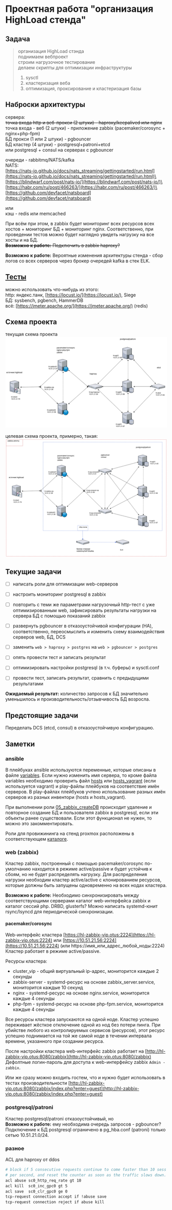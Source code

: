 # Проектная работа "организация HighLoad стенда"

## Задача

> организация HighLoad стэнда\
> поднимаем вебпроект\
> строим нагрузочное тестирование\
> делаем скрипты для оптимизации инфраструктуры
> 1) sysctl
> 2) кластеризация веба
> 3) оптимизация, проксирование и кластеризация базы

## Наброски архитектуры

сервера:\
~~точка входа http и веб-прокси (2 штуки) - haproxy/keepalived или nginx~~\
точка входа - веб (2 штуки) - приложение zabbix (pacemaker/corosync + nginx+php-fpm)\
БД прокси (1 или 2 штуки) - pgbouncer\
БД кластер (4 штуки) - postgresql+patroni+etcd\
или postgresql + consul на серверах с pgbouncer

очереди - rabbitmq/NATS/kafka\
NATS:\
[https://nats-io.github.io/docs/nats_streaming/gettingstarted/run.html](https://nats-io.github.io/docs/nats_streaming/gettingstarted/run.html)\
[https://blindwarf.com/post/nats-io/](https://blindwarf.com/post/nats-io/)\
[https://habr.com/ru/post/466263/](https://habr.com/ru/post/466263/)\
[https://github.com/devfacet/natsboard](https://github.com/devfacet/natsboard)

или\
кэш - redis или memcached

При всём при этом, в zabbix будет мониторинг всех ресурсов всех хостов + мониторинг БД + мониторинг nginx. Соответственно, при проведении тестов можно будет наглядно увидеть нагрузку на все хосты и на БД.\
~~**Возможно к работе:** Подключить в zabbix haproxy?~~

**Возможно к работе:** Вероятные изменения архитектуры стенда - сбор логов со всех серверов через брокер очередей kafka в стек ELK.

## [Тесты](tests)

можно использовать что-нибудь из этого:\
http: яндекс.танк, [https://locust.io/](https://locust.io/), Siege\
БД: sysbench, pgbench, HammerDB\
всё: [https://jmeter.apache.org/](https://jmeter.apache.org/) (redis)

## Схема проекта

текущая схема проекта
![scheme_current.png](scheme/scheme_current.png)

целевая схема проекта, примерно, такая:
![scheme_target.png](scheme/scheme_target.png)

## Текущие задачи

- [ ] написать роли для оптимизации web-серверов

- [ ] настроить мониторинг postgresql в zabbix

- [ ] повторить с теми же параметрами нагрузочный http-тест с уже оптимизированным web, зафиксировать результаты нагрузки на сервера БД с помощью показаний zabbix

- [ ] развернуть pgbouncer в отказоустойчивой конфигурации (HA), соответственно, переосмыслить и изменить схему взаимодействия серверов web, БД, DCS

- [ ] заменить ```web > haproxy > postgres``` на ```web > pgbouncer > postgres```

- [ ] опять провести тест и записать результат

- [ ] оптимизировать настройки postgresql (в т.ч. буферы) и sysctl.conf

- [ ] провести тест, записать результат, сравнить с предыдущими результатами

**Ожидаемый результат:** количество запросов к БД значительно уменьшилось и производительность/отзывчивость БД возросла.

## Предстоящие задачи

Переделать DCS (etcd, consul) в отказоустойчивую конфигурацию.

## Заметки

### ansible

В плейбуках ansible используются переменные, которые описаны в файле [variables](provisioning/HA/variables). Если нужно изменить имя сервера, то кроме файла variables необходимо проверить файл [hosts](provisioning/HA/hosts) или [hosts_vagrant](provisioning/HA/hosts_vagrant) (если используется vagrant) и play-файлы плейбуков на соответствие имён серверов.
В play-файлах плейбуков учтено использование разных имён серверов из разных инвентори (hosts и hosts_vagrant).

При выполнении роли [05_zabbix_createDB](provisioning/HA/05_zabbix_createDB/tasks/main.yml) происходит удаление и повторное создание БД и пользователя zabbix в postgresql, если эти объекты ранее существовали. Если этот функционал не нужен, то можно это закомментировать.

Роли для провижининга на стенд proxmox расположены в соответствующем [каталоге](provisioning_proxmox/).

### web (zabbix)

Кластер zabbix, построенный с помощью pacemaker/corosync по-умолчанию находится в режиме active/passive и будет устойчив к сбоям, но не будет распределять нагрузку. Для распределения нагрузки необходим кластер active/active с клонированием ресурсов, которые должны быть запущены одновременно на всех нодах кластера.

**Возможно к работе:** Необходимо синхронизировать между соответствующими серверами каталог web-интерфейса zabbix и каталог сессий php. DRBD, glusterfs? Можно написать systemd-юнит rsync/lsyncd для периодической синхронизации.

#### pacemaker/corosync

Web-интерфейс кластера [https://hl-zabbix-vip.otus:2224](https://hl-zabbix-vip.otus:2224) или [https://10.51.21.56:2224](https://10.51.21.56:2224) (или https://имя_или_адрес_любой_ноды:2224)
Кластер работает в режиме active/passive.

Ресурсы кластера:

- cluster_vip - общий виртуальный ip-адрес, мониторится каждые 2 секунды
- zabbix-server - systemd-ресурс на основе zabbix_server.service, мониторится каждые 10 секунд
- nginx - systemd-ресурс на основе nginx.service, мониторится каждые 4 секунды
- php-fpm - systemd-ресурс на основе php-fpm.service, мониторится каждые 4 секунды

Все ресурсы кластера запускаются на одной ноде.
Кластер успешно переживает жёсткое отключение одной из нод без потери пинга.
При убийстве любого из контролируемых сервисов (ресурсов), этот ресурс успешно поднимается на той же самой ноде в течении интервала времени, указанного при создании ресурса.

После настройки кластера web-интерфейс zabbix работает на [http://hl-zabbix-vip.otus:8080/zabbix](http://hl-zabbix-vip.otus:8080/zabbix)
Дефолтные логин-пароль для доступа к web-интерфейсу zabbix ```Admin - zabbix```.

Или же сразу можно входить гостем, что и нужно будет использовать в тестах производительности
[http://hl-zabbix-vip.otus:8080/zabbix/index.php?enter=guest](http://hl-zabbix-vip.otus:8080/zabbix/index.php?enter=guest)

### postgresql/patroni

Кластер postgresql/patroni отказоустойчивый, но\
**Возможно к работе:** ему необходима очередь запросов - pgbouncer?\
Подключение к БД postgresql ограничено в pg_hba.conf (patroni) только сетью 10.51.21.0/24.

### разное

ACL для haproxy от ddos

```bash
# block if 5 consecutive requests continue to come faster than 10 sess
# per second, and reset the counter as soon as the traffic slows down.
acl abuse sc0_http_req_rate gt 10
acl kill  sc0_inc_gpc0 gt 5
acl save  sc0_clr_gpc0 ge 0
tcp-request connection accept if !abuse save
tcp-request connection reject if abuse kill
```
